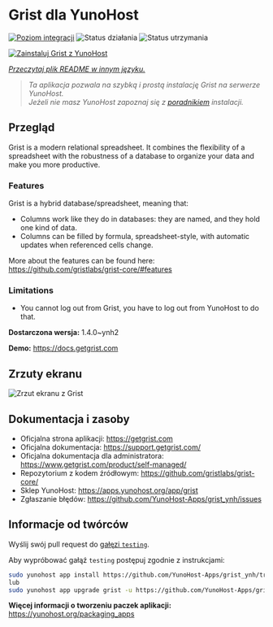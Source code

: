 <!--
To README zostało automatycznie wygenerowane przez <https://github.com/YunoHost/apps/tree/master/tools/readme_generator>
Nie powinno być ono edytowane ręcznie.
-->

# Grist dla YunoHost

[![Poziom integracji](https://apps.yunohost.org/badge/integration/grist)](https://ci-apps.yunohost.org/ci/apps/grist/)
![Status działania](https://apps.yunohost.org/badge/state/grist)
![Status utrzymania](https://apps.yunohost.org/badge/maintained/grist)

[![Zainstaluj Grist z YunoHost](https://install-app.yunohost.org/install-with-yunohost.svg)](https://install-app.yunohost.org/?app=grist)

*[Przeczytaj plik README w innym języku.](./ALL_README.md)*

> *Ta aplikacja pozwala na szybką i prostą instalację Grist na serwerze YunoHost.*  
> *Jeżeli nie masz YunoHost zapoznaj się z [poradnikiem](https://yunohost.org/install) instalacji.*

## Przegląd

Grist is a modern relational spreadsheet. It combines the flexibility of a spreadsheet with the robustness of a database to organize your data and make you more productive.

### Features

Grist is a hybrid database/spreadsheet, meaning that:

- Columns work like they do in databases: they are named, and they hold one kind of data.
- Columns can be filled by formula, spreadsheet-style, with automatic updates when referenced cells change.

More about the features can be found here: <https://github.com/gristlabs/grist-core/#features>

### Limitations

- You cannot log out from Grist, you have to log out from YunoHost to do that.


**Dostarczona wersja:** 1.4.0~ynh2

**Demo:** <https://docs.getgrist.com>

## Zrzuty ekranu

![Zrzut ekranu z Grist](./doc/screenshots/grist.jpg)

## Dokumentacja i zasoby

- Oficjalna strona aplikacji: <https://getgrist.com>
- Oficjalna dokumentacja: <https://support.getgrist.com/>
- Oficjalna dokumentacja dla administratora: <https://www.getgrist.com/product/self-managed/>
- Repozytorium z kodem źródłowym: <https://github.com/gristlabs/grist-core/>
- Sklep YunoHost: <https://apps.yunohost.org/app/grist>
- Zgłaszanie błędów: <https://github.com/YunoHost-Apps/grist_ynh/issues>

## Informacje od twórców

Wyślij swój pull request do [gałęzi `testing`](https://github.com/YunoHost-Apps/grist_ynh/tree/testing).

Aby wypróbować gałąź `testing` postępuj zgodnie z instrukcjami:

```bash
sudo yunohost app install https://github.com/YunoHost-Apps/grist_ynh/tree/testing --debug
lub
sudo yunohost app upgrade grist -u https://github.com/YunoHost-Apps/grist_ynh/tree/testing --debug
```

**Więcej informacji o tworzeniu paczek aplikacji:** <https://yunohost.org/packaging_apps>
